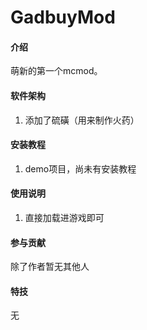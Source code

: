 # GadbuyMod

#### 介绍

萌新的第一个mcmod。


#### 软件架构

1.  添加了硫磺（用来制作火药）


#### 安装教程

1.  demo项目，尚未有安装教程


#### 使用说明

1.  直接加载进游戏即可


#### 参与贡献

除了作者暂无其他人


#### 特技

无

